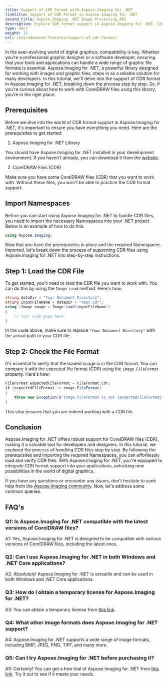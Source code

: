 ```yaml
---
title: Support of CDR Format with Aspose.Imaging for .NET 
linktitle: Support of CDR Format in Aspose.Imaging for .NET
second_title: Aspose.Imaging .NET Image Processing API
description: Explore CDR format support in Aspose.Imaging for .NET. Step-by-step guide to load and verify CorelDRAW files. Perfect for developers and designers.
type: docs
weight: 13
url: /net/advanced-features/support-of-cdr-format/
---
```

In the ever-evolving world of digital graphics, compatibility is key. Whether you're a professional graphic designer or a software developer, ensuring that your tools and applications can handle a wide range of graphic file formats is essential. Aspose.Imaging for .NET, a powerful library designed for working with images and graphic files, steps in as a reliable solution for many developers. In this tutorial, we'll delve into the support of CDR format in Aspose.Imaging for .NET, breaking down the process step by step. So, if you're curious about how to work with CorelDRAW files using this library, you're in the right place.

## Prerequisites

Before we dive into the world of CDR format support in Aspose.Imaging for .NET, it's important to ensure you have everything you need. Here are the prerequisites to get started:

1. Aspose.Imaging for .NET Library

You should have Aspose.Imaging for .NET installed in your development environment. If you haven't already, you can download it from the [website](https://releases.aspose.com/imaging/net/).

2. CorelDRAW Files (CDR)

Make sure you have some CorelDRAW files (CDR) that you want to work with. Without these files, you won't be able to practice the CDR format support.

## Import Namespaces

Before you can start using Aspose.Imaging for .NET to handle CDR files, you need to import the necessary Namespaces into your .NET project. Below is an example of how to do this:

```csharp
using Aspose.Imaging;
```

Now that you have the prerequisites in place and the required Namespaces imported, let's break down the process of supporting CDR files using Aspose.Imaging for .NET into step-by-step instructions.

## Step 1: Load the CDR File

To get started, you'll need to load the CDR file you want to work with. You can do this by using the `Image.Load` method. Here's how:

```csharp
string dataDir = "Your Document Directory";
string inputFileName = dataDir + "test.cdr";
using (Image image = Image.Load(inputFileName))
{
    // Your code goes here.
}
```

In the code above, make sure to replace `"Your Document Directory"` with the actual path to your CDR file.

## Step 2: Check the File Format

It's essential to verify that the loaded image is in the CDR format. You can compare it with the expected file format (CDR) using the `image.FileFormat` property. Here's how:

```csharp
FileFormat expectedFileFormat = FileFormat.Cdr;
if (expectedFileFormat != image.FileFormat)
{
    throw new Exception($"Image FileFormat is not {expectedFileFormat}");
}
```

This step ensures that you are indeed working with a CDR file.

## Conclusion

Aspose.Imaging for .NET offers robust support for CorelDRAW files (CDR), making it a valuable tool for developers and designers. In this tutorial, we explored the process of handling CDR files step by step. By following the prerequisites and importing the required Namespaces, you can effortlessly load and verify CDR files. With Aspose.Imaging for .NET, you're equipped to integrate CDR format support into your applications, unlocking new possibilities in the world of digital graphics.

If you have any questions or encounter any issues, don't hesitate to seek help from the [Aspose.Imaging community](https://forum.aspose.com/). Now, let's address some common queries.

## FAQ's

### Q1: Is Aspose.Imaging for .NET compatible with the latest versions of CorelDRAW files?

A1: Yes, Aspose.Imaging for .NET is designed to be compatible with various versions of CorelDRAW files, including the latest ones.

### Q2: Can I use Aspose.Imaging for .NET in both Windows and .NET Core applications?

A2: Absolutely! Aspose.Imaging for .NET is versatile and can be used in both Windows and .NET Core applications.

### Q3: How do I obtain a temporary license for Aspose.Imaging for .NET?

A3: You can obtain a temporary license from [this link](https://purchase.aspose.com/temporary-license/).

### Q4: What other image formats does Aspose.Imaging for .NET support?

A4: Aspose.Imaging for .NET supports a wide range of image formats, including BMP, JPEG, PNG, TIFF, and many more.

### Q5: Can I try Aspose.Imaging for .NET before purchasing it?

A5: Certainly! You can get a free trial of Aspose.Imaging for .NET from [this link](https://releases.aspose.com/). Try it out to see if it meets your needs.
